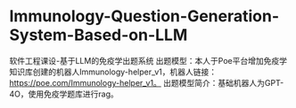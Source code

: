 # Immunology-Question-Generation-System-Based-on-LLM
软件工程课设-基于LLM的免疫学出题系统
出题模型：本人于Poe平台增加免疫学知识库创建的机器人Immunology-helper_v1，机器人链接：https://poe.com/Immunology-helper_v1。
出题模型简介：基础机器人为GPT-4O，使用免疫学题库进行rag。
